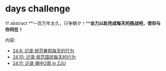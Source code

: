 # **days challenge**
!!! abstract
    **一百万年太久，只争朝夕！****全力以赴完成每天的挑战吧，信仰与你同在！**

内容:

- [24.8: 记录·规范暑假每天的行为](24.8.md)
- [24.10: 记录·规范国庆每天的行为](24.10.md)
- [24.11: 记录·期中2周 in ZJU](24.11.md)